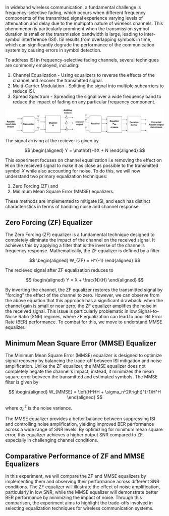In wideband wireless communication, a fundamental challenge is frequency-selective fading, which occurs when different frequency components of the transmitted signal experience varying levels of attenuation and delay due to the multipath nature of wireless channels. This phenomenon is particularly prominent when the transmission symbol duration is small or the transmission bandwidth is large, leading to inter-symbol interference (ISI). ISI results from overlapping symbols in time, which can significantly degrade the performance of the communication system by causing errors in symbol detection.

To address ISI in frequency-selective fading channels, several techniques are commonly employed, including:
  1) Channel Equalization - Using equalizers to reverse the effects of the channel and recover the transmitted signal. 
  2) Multi-Carrier Modulation - Splitting the signal into multiple subcarriers to reduce ISI. 
  3) Spread Spectrum - Spreading the signal over a wide frequency band to reduce the impact of fading on any particular frequency component.



<img src=".\images\exp8.png">


The signal arriving at the reciever is given by

$$
\begin{aligned}
  Y = \mathbf{H}X + N
\end{aligned}
$$

This experiment focuses on channel equalization i.e removing the effect on $\mathbf{H}$ on the recieved signal to make it as close as possible to the transmitted symbol $X$  while also accounting for noise. To do this, we will now understand two primary equalization techniques: 
  1) Zero Forcing (ZF) and
  2) Minimum Mean Square Error (MMSE) equalizers.

These methods are implemented to mitigate ISI, and each has distinct characteristics in terms of handling noise and channel response.

## Zero Forcing (ZF) Equalizer

The Zero Forcing (ZF) equalizer is a fundamental technique designed to completely eliminate the impact of the channel on the received signal. It achieves this by applying a filter that is the inverse of the channel’s frequency response. Mathematically, the ZF equalizer is defined by a filter 

$$
\begin{aligned}
     W_{ZF} = H^{-1} 
\end{aligned}
$$

The recieved signal after ZF equalization reduces to

$$
\begin{aligned}
  Y = X + \frac{N}{H}
\end{aligned}
$$

By inverting the channel, the ZF equalizer restores the transmitted signal by "forcing" the effect of the channel to zero. However, we can observe from the above equation that this approach has a significant drawback: when the channel gain is small or near zero, the ZF equalizer amplifies the noise in the received signal. This issue is particularly problematic in low Signal-to-Noise Ratio (SNR) regimes, where ZF equalization can lead to poor Bit Error Rate (BER) performance. To combat for this, we move to understand MMSE equalizer.

## Minimum Mean Square Error (MMSE) Equalizer

The Minimum Mean Square Error (MMSE) equalizer is designed to optimize signal recovery by balancing the trade-off between ISI mitigation and noise amplification. Unlike the ZF equalizer, the MMSE equalizer does not completely negate the channel's impact; instead, it minimizes the mean square error between the transmitted and estimated symbols. The MMSE filter is given by

$$
\begin{aligned}
   W_{MMSE} = \left(H^HH + \sigma_n^2I\right)^{-1}H^H
\end{aligned}
$$

where $\sigma_n^2$ is the noise variance.

The MMSE equalizer provides a better balance between suppressing ISI and controlling noise amplification, yielding improved BER performance across a wide range of SNR levels. By optimizing for minimum mean square error, this equalizer achieves a higher output SNR compared to ZF, especially in challenging channel conditions.

## Comparative Performance of ZF and MMSE Equalizers

In this experiment, we will compare the ZF and MMSE equalizers by implementing them and observing their performance across different SNR conditions. The ZF equalizer will illustrate the effect of noise amplification, particularly in low SNR, while the MMSE equalizer will demonstrate better BER performance by minimizing the impact of noise. Through this comparison, the experiment aims to highlight the trade-offs involved in selecting equalization techniques for wireless communication systems.
